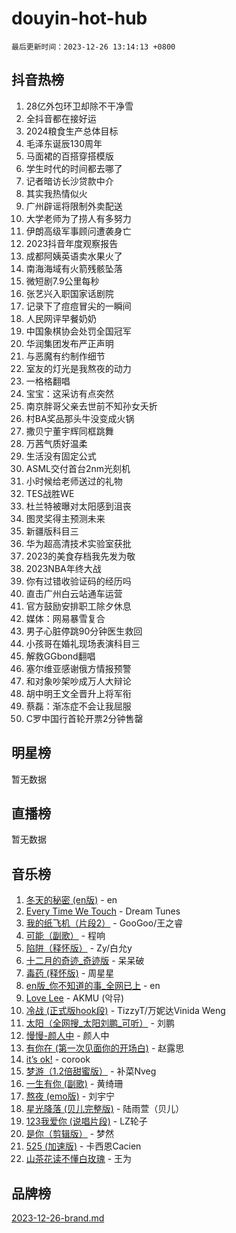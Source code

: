 # douyin-hot-hub

`最后更新时间：2023-12-26 13:14:13 +0800`

## 抖音热榜

1. 28亿外包环卫却除不干净雪
1. 全抖音都在接好运
1. 2024粮食生产总体目标
1. 毛泽东诞辰130周年
1. 马面裙的百搭穿搭模版
1. 学生时代的时间都去哪了
1. 记者暗访长沙贷款中介
1. 其实我热情似火
1. 广州辟谣将限制外卖配送
1. 大学老师为了捞人有多努力
1. 伊朗高级军事顾问遭袭身亡
1. 2023抖音年度观察报告
1. 成都阿姨英语卖水果火了
1. 南海海域有火箭残骸坠落
1. 微短剧7.9公里每秒
1. 张艺兴入职国家话剧院
1. 记录下了痘痘冒尖的一瞬间
1. 人民网评早餐奶奶
1. 中国象棋协会处罚全国冠军
1. 华润集团发布严正声明
1. 与恶魔有约制作细节
1. 室友的灯光是我熬夜的动力
1. 一格格翻唱
1. 宝宝：这采访有点突然
1. 南京胖哥父亲去世前不知孙女夭折
1. 村BA奖品那头牛没变成火锅
1. 撒贝宁董宇辉同框跳舞
1. 万茜气质好温柔
1. 生活没有固定公式
1. ASML交付首台2nm光刻机
1. 小时候给老师送过的礼物
1. TES战胜WE
1. 杜兰特被曝对太阳感到沮丧
1. 图灵奖得主预测未来
1. 新疆版科目三
1. 华为超高清技术实验室获批
1. 2023的美食存档我先发为敬
1. 2023NBA年终大战
1. 你有过错收验证码的经历吗
1. 直击广州白云站通车运营
1. 官方鼓励安排职工除夕休息
1. 媒体：网易暴雪复合
1. 男子心脏停跳90分钟医生救回
1. 小孩哥在婚礼现场表演科目三
1. 解救GGbond翻唱
1. 塞尔维亚感谢俄方情报预警
1. 和对象吵架吵成万人大辩论
1. 胡中明王文全晋升上将军衔
1. 蔡磊：渐冻症不会让我屈服
1. C罗中国行首轮开票2分钟售罄

## 明星榜

暂无数据

## 直播榜

暂无数据

## 音乐榜

1. [冬天的秘密 (en版)](https://sf6-cdn-tos.douyinstatic.com/obj/tos-cn-ve-2774/okIuMHDdzyf3FjGK4Lphe1vfHcQaPIHAg0Z4CR) - en
1. [Every Time We Touch](https://sf6-cdn-tos.douyinstatic.com/obj/tos-cn-ve-2774/ogN6lUKQeBBfEVhIOMikG1CcJjugxk1tztZyhP) - Dream Tunes
1. [我的纸飞机（片段2）](https://sf6-cdn-tos.douyinstatic.com/obj/tos-cn-ve-2774/oM2ZrKcg2CD5AeRB2gkeXOFB1IxAGJdZPazYHf) - GooGoo/王之睿
1. [可能（副歌）](https://sf6-cdn-tos.douyinstatic.com/obj/tos-cn-ve-2774/cde1731888894259b333569393c2fb51) - 程响
1. [陷阱（释怀版）](https://sf3-cdn-tos.douyinstatic.com/obj/tos-cn-ve-2774/oE8C21LeZrzKLDFfQYgMzx4GAIHageG5IzayY7) - Zy/白允y
1. [十二月的奇迹_奇迹版](https://sf6-cdn-tos.douyinstatic.com/obj/tos-cn-ve-2774/oMslvA9FBzGMGHnyUuoiiUjtIAXfMz6tzwByW8) - 呆呆破
1. [毒药 (释怀版)](https://sf6-cdn-tos.douyinstatic.com/obj/tos-cn-ve-2774/oYILMEAzspdZBIzy4frJNB8ZHPHWAhiwowd4Ad) - 周星星
1. [en版_你不知道的事_全网已上](https://sf6-cdn-tos.douyinstatic.com/obj/tos-cn-ve-2774/o4QbYLDezHUtFyDKdF9XfmPhIewaqEQAggj6Cb) - en
1. [Love Lee](https://sf3-cdn-tos.douyinstatic.com/obj/tos-cn-ve-2774/o05GbkJGbCBTdDnMtB0fwOYgkeZp23vrWQDQBS) - AKMU (악뮤)
1. [冷战 (正式版hook段)](https://sf3-cdn-tos.douyinstatic.com/obj/tos-cn-ve-2774/oMuEoiBasWApEMVDgNiI8VAByNmwo5J0pyf8Yx) - TizzyT/万妮达Vinida Weng
1. [太阳（全网搜_太阳刘鹏_可听）](https://sf6-cdn-tos.douyinstatic.com/obj/tos-cn-ve-2774/ogWbyIQnlBFImVbeDocRdCIYtBHlbJXgfZMvgz) - 刘鹏
1. [慢慢-颜人中](https://sf3-cdn-tos.douyinstatic.com/obj/tos-cn-ve-2774/ocjHNfBXdBxQNC8ZGAeoLMFTUgtBg8bkExunDC) - 颜人中
1. [有你在 (第一次见面你的开场白)](https://sf3-cdn-tos.douyinstatic.com/obj/tos-cn-ve-2774/oAthrQ3ClJBfI57uBoFEgNDYtNCZ0TSYQQfxQ0) - 赵露思
1. [it’s ok!](https://sf6-cdn-tos.douyinstatic.com/obj/tos-cn-ve-2774/0fc4d0ee28444bd0ab76e8b7c0003f52) - corook
1. [梦游（1.2倍甜蜜版）](https://sf3-cdn-tos.douyinstatic.com/obj/tos-cn-ve-2774/o4gyAUm8hwufoEABmwVIiQtHsFuGzAEEWtNMzo) - 补菜Nveg
1. [一生有你 (副歌)](https://sf6-cdn-tos.douyinstatic.com/obj/tos-cn-ve-2774/o8xzM8HLaQzgMiJ96FKAWCenIuzkFpfClDdmeW) - 黄绮珊
1. [熬夜 (emo版)](https://sf3-cdn-tos.douyinstatic.com/obj/tos-cn-ve-2774/ocQZvZErLThAfNQOtBZ178gQDfCDFBL9iB5lvY) - 刘宇宁
1. [星光降落 (贝儿完整版)](https://sf3-cdn-tos.douyinstatic.com/obj/tos-cn-ve-2774/okwB9hAwyAtsFFkFBzAX1hOOfQuIoMNs0W2Mwr) - 陆雨萱（贝儿）
1. [123我爱你 (说唱片段)](https://sf6-cdn-tos.douyinstatic.com/obj/tos-cn-ve-2774/oYCWFpY0hL9kda0dQKIGDYeKYfQmAse0DgpDjz) - LZ轮子
1. [是你（剪辑版）](https://sf6-cdn-tos.douyinstatic.com/obj/tos-cn-ve-2774/46019dae783c4c969944217fe1cfafc4) - 梦然
1. [525 (加速版)](https://sf3-cdn-tos.douyinstatic.com/obj/tos-cn-ve-2774/oIfKCtqfDyP8Vc9FpAPgWMyezT6LnDT1abRwGg) - 卡西恩Cacien
1. [山茶花读不懂白玫瑰](https://sf6-cdn-tos.douyinstatic.com/obj/tos-cn-ve-2774/osfn8B7DktrRHEPJgPCfDbw7QDQEkwC16BxZg9) - 王为

## 品牌榜

[2023-12-26-brand.md](2023-12-26-brand.md)
